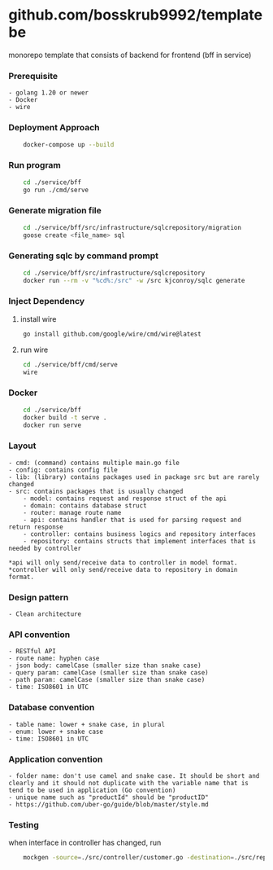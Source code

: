 # github.com/bosskrub9992/templatebe

monorepo template that consists of backend for frontend (bff in service) 
<!-- TODO: finish docker compose -->

### Prerequisite

    - golang 1.20 or newer
    - Docker
    - wire

### Deployment Approach

```sh
    docker-compose up --build
```

### Run program

```sh
    cd ./service/bff
    go run ./cmd/serve
```

### Generate migration file

```sh
    cd ./service/bff/src/infrastructure/sqlcrepository/migration
    goose create <file_name> sql
```

### Generating sqlc by command prompt

```sh
    cd ./service/bff/src/infrastructure/sqlcrepository
    docker run --rm -v "%cd%:/src" -w /src kjconroy/sqlc generate
```

### Inject Dependency

1. install wire

```sh
    go install github.com/google/wire/cmd/wire@latest
```

2. run wire
```sh
    cd ./service/bff/cmd/serve
    wire
```

### Docker

```sh
    cd ./service/bff
    docker build -t serve .
    docker run serve
```

### Layout
    - cmd: (command) contains multiple main.go file
    - config: contains config file
    - lib: (library) contains packages used in package src but are rarely changed
    - src: contains packages that is usually changed
        - model: contains request and response struct of the api
        - domain: contains database struct
        - router: manage route name 
        - api: contains handler that is used for parsing request and return response
        - controller: contains business logics and repository interfaces
        - repository: contains structs that implement interfaces that is needed by controller 

    *api will only send/receive data to controller in model format.
    *controller will only send/receive data to repository in domain format.

### Design pattern
    - Clean architecture

### API convention
    - RESTful API
    - route name: hyphen case
    - json body: camelCase (smaller size than snake case)
    - query param: camelCase (smaller size than snake case)
    - path param: camelCase (smaller size than snake case)
    - time: ISO8601 in UTC

### Database convention
    - table name: lower + snake case, in plural
    - enum: lower + snake case
    - time: ISO8601 in UTC

### Application convention
    - folder name: don't use camel and snake case. It should be short and clearly and it should not duplicate with the variable name that is tend to be used in application (Go convention)
    - unique name such as "productId" should be "productID"
    - https://github.com/uber-go/guide/blob/master/style.md

### Testing

when interface in controller has changed, run
```sh
    mockgen -source=./src/controller/customer.go -destination=./src/repository/mockrepository/customer.go -package=mockrepository
```